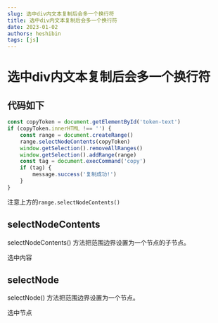 ```yaml
---
slug: 选中div内文本复制后会多一个换行符
title: 选中div内文本复制后会多一个换行符
date: 2023-01-02
authors: heshibin
tags: [js]
---
```


# 选中div内文本复制后会多一个换行符

## 代码如下

```javascript
const copyToken = document.getElementById('token-text')
if (copyToken.innerHTML !== '') {
    const range = document.createRange()
  	range.selectNodeContents(copyToken)
  	window.getSelection().removeAllRanges()
  	window.getSelection().addRange(range)
  	const tag = document.execCommand('copy')
  	if (tag) {
    	message.success('复制成功!')
  	}
}
```

注意上方的`range.selectNodeContents()`

## selectNodeContents


selectNodeContents() 方法把范围边界设置为一个节点的子节点。

选中内容

## selectNode

selectNode() 方法把范围边界设置为一个节点。

选中节点





